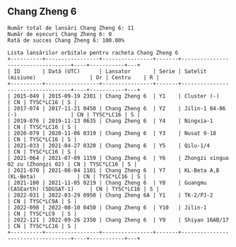 ## Chang Zheng 6

    Număr total de lansări Chang Zheng 6: 11
    Număr de eșecuri Chang Zheng 6: 0
    Rată de succes Chang Zheng 6: 100.00%
    
    Lista lansărilor orbitale pentru racheta Chang Zheng 6
    +----------+-----------------+----------------+-------+-----------------------------------+----+-----------+---+
    | ID       | Dată (UTC)      | Lansator       | Serie | Satelit (misiune)                 | Or | Centru    | R |
    +----------+-----------------+----------------+-------+-----------------------------------+----+-----------+---+
    | 2015-049 | 2015-09-19 2301 | Chang Zheng 6  | Y1    | Cluster (-)                       | CN | TYSC*LC16 | S |
    | 2017-074 | 2017-11-21 0450 | Chang Zheng 6  | Y2    | Jilin-1 04-06 (-)                 | CN | TYSC*LC16 | S |
    | 2019-076 | 2019-11-13 0635 | Chang Zheng 6  | Y4    | Ningxia-1                         | CN | TYSC*LC16 | S |
    | 2020-079 | 2020-11-06 0319 | Chang Zheng 6  | Y3    | Nusat 9-18                        | CN | TYSC*LC16 | S |
    | 2021-033 | 2021-04-27 0320 | Chang Zheng 6  | Y5    | Qilu-1/4                          | CN | TYSC*LC16 | S |
    | 2021-064 | 2021-07-09 1159 | Chang Zheng 6  | Y6    | Zhongzi xinguo 02 zu (Zhongzi 02) | CN | TYSC*LC16 | S |
    | 2021-070 | 2021-08-04 1101 | Chang Zheng 6  | Y7    | KL-Beta A,B (KL-Beta)             | CN | TYSC*LC16 | S |
    | 2021-100 | 2021-11-05 0219 | Chang Zheng 6  | Y8    | Guangmu (CASEarth) (SDGSAT-1)     | CN | TYSC*LC16 | S |
    | 2022-031 | 2022-03-29 0950 | Chang Zheng 6A | Y1    | TK-2/PJ-2                         | CN | TYSC*LC9A | S |
    | 2022-098 | 2022-08-10 0450 | Chang Zheng 6  | Y10   | Jilin-1                           | CN | TYSC*LC9  | S |
    | 2022-121 | 2022-09-26 2350 | Chang Zheng 6  | Y9    | Shiyan 16AB/17                    | CN | TYSC*LC16 | S |
    +----------+-----------------+----------------+-------+-----------------------------------+----+-----------+---+
    

